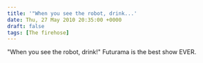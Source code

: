 ```yaml
---
title: '"When you see the robot, drink...'
date: Thu, 27 May 2010 20:35:00 +0000
draft: false
tags: [The firehose]
---
```


"When you see the robot, drink!" Futurama is the best show EVER.